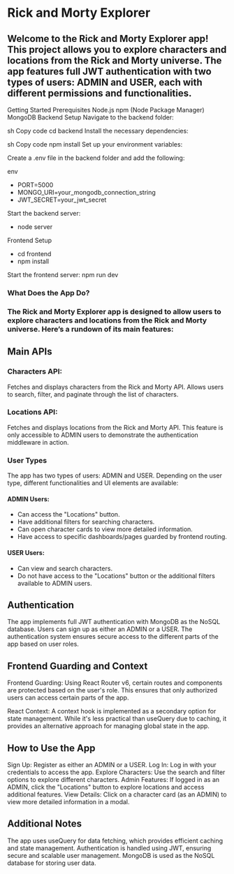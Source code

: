 # Rick and Morty Explorer
## Welcome to the Rick and Morty Explorer app! This project allows you to explore characters and locations from the Rick and Morty universe. The app features full JWT authentication with two types of users: ADMIN and USER, each with different permissions and functionalities.

Getting Started
Prerequisites
Node.js
npm (Node Package Manager)
MongoDB
Backend Setup
Navigate to the backend folder:

sh
Copy code
cd backend
Install the necessary dependencies:

sh
Copy code
npm install
Set up your environment variables:

Create a .env file in the backend folder and add the following:

env
- PORT=5000
- MONGO_URI=your_mongodb_connection_string
- JWT_SECRET=your_jwt_secret
  
Start the backend server:
- node server
  
Frontend Setup
- cd frontend
- npm install

Start the frontend server:
npm run dev

### What Does the App Do?
### The Rick and Morty Explorer app is designed to allow users to explore characters and locations from the Rick and Morty universe. Here’s a rundown of its main features:

## Main APIs
### Characters API:
Fetches and displays characters from the Rick and Morty API.
Allows users to search, filter, and paginate through the list of characters.

### Locations API:
Fetches and displays locations from the Rick and Morty API.
This feature is only accessible to ADMIN users to demonstrate the authentication middleware in action.

### User Types
The app has two types of users: ADMIN and USER. Depending on the user type, different functionalities and UI elements are available:

#### ADMIN Users:

- Can access the "Locations" button.
- Have additional filters for searching characters.
- Can open character cards to view more detailed information.
- Have access to specific dashboards/pages guarded by frontend routing.
  
#### USER Users:

- Can view and search characters.
- Do not have access to the "Locations" button or the additional filters available to ADMIN users.
  
## Authentication
The app implements full JWT authentication with MongoDB as the NoSQL database. Users can sign up as either an ADMIN or a USER. The authentication system ensures secure access to the different parts of the app based on user roles.

## Frontend Guarding and Context
Frontend Guarding: Using React Router v6, certain routes and components are protected based on the user's role. This ensures that only authorized users can access certain parts of the app.

React Context: A context hook is implemented as a secondary option for state management. While it's less practical than useQuery due to caching, it provides an alternative approach for managing global state in the app.

## How to Use the App
Sign Up: Register as either an ADMIN or a USER.
Log In: Log in with your credentials to access the app.
Explore Characters: Use the search and filter options to explore different characters.
Admin Features: If logged in as an ADMIN, click the "Locations" button to explore locations and access additional features.
View Details: Click on a character card (as an ADMIN) to view more detailed information in a modal.

## Additional Notes
The app uses useQuery for data fetching, which provides efficient caching and state management.
Authentication is handled using JWT, ensuring secure and scalable user management.
MongoDB is used as the NoSQL database for storing user data.
